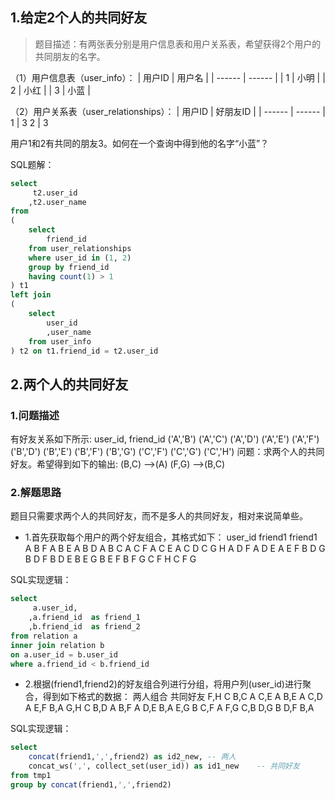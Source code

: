 ## 1.给定2个人的共同好友

> 题目描述：有两张表分别是用户信息表和用户关系表，希望获得2个用户的共同朋友的名字。

（1）用户信息表（user_info）：
| 用户ID | 用户名 |
| ------ | ------ |
| 1 | 小明 |
| 2 | 小红 |
| 3 | 小蓝 |

（2）用户关系表（user_relationships）：
| 用户ID | 好朋友ID |
| ------ | ------ |
1 | 3
2 | 3

用户1和2有共同的朋友3。如何在一个查询中得到他的名字“小蓝”？

SQL题解：
```sql
select
     t2.user_id
    ,t2.user_name
from
(
    select 
        friend_id
    from user_relationships
    where user_id in (1, 2)
    group by friend_id
    having count(1) > 1
) t1 
left join
(
    select 
        user_id
        ,user_name
    from user_info
) t2 on t1.friend_id = t2.user_id
```

## 2.两个人的共同好友
### 1.问题描述
有好友关系如下所示:
user_id, friend_id
('A','B')
('A','C')
('A','D')
('A','E')
('A','F')
('B','D')
('B','E')
('B','F')
('B','G')
('C','F')
('C','G')
('C','H')
问题：求两个人的共同好友。希望得到如下的输出:
(B,C) -->(A)
(F,G) -->(B,C)
### 2.解题思路
题目只需要求两个人的共同好友，而不是多人的共同好友，相对来说简单些。
* 1.首先获取每个用户的两个好友组合，其格式如下：
user_id friend1  friend1
A           B       F
A           B       E
A           B       D
A           B       C
A           C       F
A           C       E
A           C       D
C           G       H
A           D       F
A           D       E
A           E       F
B           D       G
B           D       F
B           D       E
B           E       G
B           E       F
B           F       G
C           F       H
C           F       G


SQL实现逻辑：
```sql
select 
     a.user_id,
    ,a.friend_id  as friend_1
    ,b.friend_id  as friend_2
from relation a
inner join relation b
on a.user_id = b.user_id
where a.friend_id < b.friend_id
```

* 2.根据(friend1,friend2)的好友组合列进行分组，将用户列(user_id)进行聚合，得到如下格式的数据：
两人组合  共同好友
F,H         C
B,C         A
C,E         A
B,E         A
C,D         A
E,F         B,A
G,H         C
B,D         A
B,F         A
D,E         B,A
E,G         B
C,F         A
F,G         C,B
D,G         B
D,F         B,A

SQL实现逻辑：

```sql
select 
    concat(friend1,',',friend2) as id2_new, -- 两人
    concat_ws(',', collect_set(user_id)) as id1_new    -- 共同好友
from tmp1 
group by concat(friend1,',',friend2)
```
